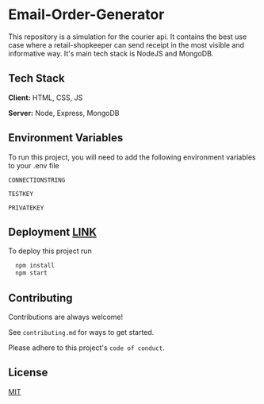 # Email-Order-Generator

This repository is a simulation for the courier api. It contains the best use case where a retail-shopkeeper can send receipt in the most visible and informative way. It's main tech stack is NodeJS and MongoDB.

## Tech Stack

**Client:** HTML, CSS, JS

**Server:** Node, Express, MongoDB

## Environment Variables

To run this project, you will need to add the following environment variables to your .env file

`CONNECTIONSTRING`

`TESTKEY`

`PRIVATEKEY`

## Deployment <a href="https://email-order-system.onrender.com"> LINK </a>

To deploy this project run

```bash
  npm install
  npm start
```

## Contributing

Contributions are always welcome!

See `contributing.md` for ways to get started.

Please adhere to this project's `code of conduct`.

## License

[MIT](https://choosealicense.com/licenses/mit/)
